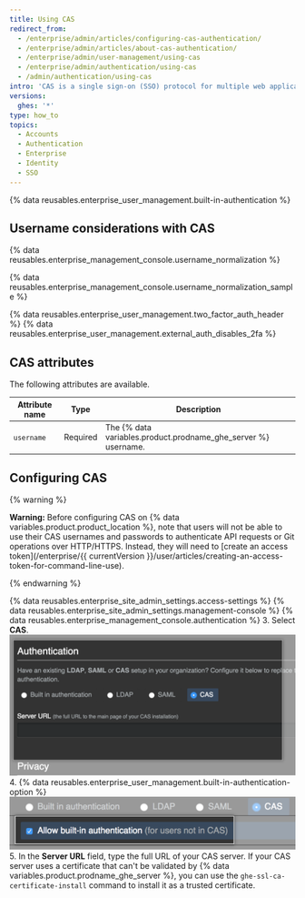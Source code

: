 ```yaml
---
title: Using CAS
redirect_from:
  - /enterprise/admin/articles/configuring-cas-authentication/
  - /enterprise/admin/articles/about-cas-authentication/
  - /enterprise/admin/user-management/using-cas
  - /enterprise/admin/authentication/using-cas
  - /admin/authentication/using-cas
intro: 'CAS is a single sign-on (SSO) protocol for multiple web applications. A CAS user account does not take up a {% ifversion ghes %}user license{% else %}seat{% endif %} until the user signs in.'
versions:
  ghes: '*'
type: how_to
topics:
  - Accounts
  - Authentication
  - Enterprise
  - Identity
  - SSO
---
```

{% data reusables.enterprise_user_management.built-in-authentication %}

## Username considerations with CAS

{% data reusables.enterprise_management_console.username_normalization %}

{% data reusables.enterprise_management_console.username_normalization_sample %}

{% data reusables.enterprise_user_management.two_factor_auth_header %}
{% data reusables.enterprise_user_management.external_auth_disables_2fa %}

## CAS attributes

The following attributes are available.

| Attribute name           | Type     | Description |
|--------------------------|----------|-------------|
| `username`               | Required | The {% data variables.product.prodname_ghe_server %} username. |

## Configuring CAS
{% warning %}

**Warning:** Before configuring CAS on {% data variables.product.product_location %}, note that users will not be able to use their CAS usernames and passwords to authenticate API requests or Git operations over HTTP/HTTPS. Instead, they will need to [create an access token](/enterprise/{{ currentVersion }}/user/articles/creating-an-access-token-for-command-line-use).

{% endwarning %}

{% data reusables.enterprise_site_admin_settings.access-settings %}
{% data reusables.enterprise_site_admin_settings.management-console %}
{% data reusables.enterprise_management_console.authentication %}
3. Select **CAS**.
![CAS select](/assets/images/enterprise/management-console/cas-select.png)
4. {% data reusables.enterprise_user_management.built-in-authentication-option %} ![Select CAS built-in authentication checkbox](/assets/images/enterprise/management-console/cas-built-in-authentication.png)
5. In the **Server URL** field, type the full URL of your CAS server. If your CAS server uses a certificate that can't be validated by {% data variables.product.prodname_ghe_server %}, you can use the `ghe-ssl-ca-certificate-install` command to install it as a trusted certificate.
